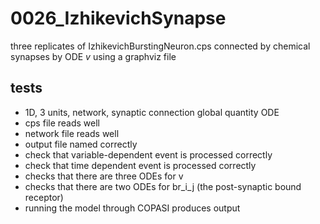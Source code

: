 # 0026_IzhikevichSynapse

three replicates of IzhikevichBurstingNeuron.cps connected by chemical synapses by ODE *v* using a graphviz file

## tests

- 1D, 3 units, network, synaptic connection global quantity ODE
- cps file reads well
- network file reads well
- output file named correctly
- check that variable-dependent event is processed correctly
- check that time dependent event is processed correctly
- checks that there are three ODEs for v
- checks that there are two ODEs for br_i_j (the post-synaptic bound receptor)
- running the model through COPASI produces output
